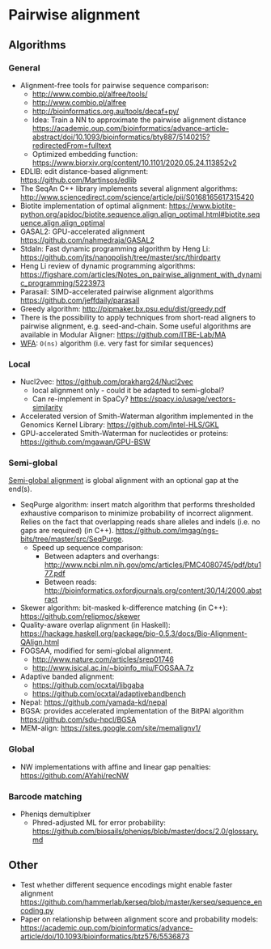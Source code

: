 # Pairwise alignment

## Algorithms

### General

* Alignment-free tools for pairwise sequence comparison:
    * http://www.combio.pl/alfree/tools/
    * http://www.combio.pl/alfree
    * http://bioinformatics.org.au/tools/decaf+py/
    * Idea: Train a NN to approximate the pairwise alignment distance https://academic.oup.com/bioinformatics/advance-article-abstract/doi/10.1093/bioinformatics/bty887/5140215?redirectedFrom=fulltext
    * Optimized embedding function: https://www.biorxiv.org/content/10.1101/2020.05.24.113852v2
* EDLIB: edit distance-based alignment: https://github.com/Martinsos/edlib
* The SeqAn C++ library implements several alignment algorithms:
http://www.sciencedirect.com/science/article/pii/S0168165617315420
* Biotite implementation of optimal alignment: https://www.biotite-python.org/apidoc/biotite.sequence.align.align_optimal.html#biotite.sequence.align.align_optimal
* GASAL2: GPU-accelerated alignment https://github.com/nahmedraja/GASAL2
* Stdaln: Fast dynamic programming algorithm by Heng Li: https://github.com/jts/nanopolish/tree/master/src/thirdparty
* Heng Li review of dynamic programming algorithms: https://figshare.com/articles/Notes_on_pairwise_alignment_with_dynamic_programming/5223973
* Parasail: SIMD-accelerated pairwise alignment algorithms https://github.com/jeffdaily/parasail
* Greedy algorithm: http://pipmaker.bx.psu.edu/dist/greedy.pdf
* There is the possibility to apply techniques from short-read aligners to pairwise alignment, e.g. seed-and-chain. Some useful algorithms are available in Modular Aligner: https://github.com/ITBE-Lab/MA
* [WFA](https://github.com/smarco/WFA): `O(ns)` algorithm (i.e. very fast for similar sequences)

### Local

* Nucl2vec: https://github.com/prakharg24/Nucl2vec
    * local alignment only - could it be adapted to semi-global?
    * Can re-implement in SpaCy? https://spacy.io/usage/vectors-similarity
* Accelerated version of Smith-Waterman algorithm implemented in the Genomics Kernel Library: https://github.com/Intel-HLS/GKL
* GPU-accelerated Smith-Waterman for nucleotides or proteins: https://github.com/mgawan/GPU-BSW

### Semi-global

[Semi-global alignment](
http://www.bioinf.uni-freiburg.de/Lehre/Courses/2013_SS/V_Bioinformatik_1/lecture4.pdf) is global alignment with an optional gap at the end(s).

* SeqPurge algorithm: insert match algorithm that performs thresholded exhaustive
   comparison to minimize probability of incorrect alignment. Relies on the fact that
   overlapping reads share alleles and indels (i.e. no gaps are required) (in C++).
   https://github.com/imgag/ngs-bits/tree/master/src/SeqPurge.
   * Speed up sequence comparison:
      * Between adapters and overhangs: http://www.ncbi.nlm.nih.gov/pmc/articles/PMC4080745/pdf/btu177.pdf
      * Between reads: http://bioinformatics.oxfordjournals.org/content/30/14/2000.abstract
* Skewer algorithm: bit-masked k-difference matching (in C++): https://github.com/relipmoc/skewer
* Quality-aware overlap alignment (in Haskell): https://hackage.haskell.org/package/bio-0.5.3/docs/Bio-Alignment-QAlign.html
* FOGSAA, modified for semi-global alignment.
   * http://www.nature.com/articles/srep01746
   * http://www.isical.ac.in/~bioinfo_miu/FOGSAA.7z
* Adaptive banded alignment:
   * https://github.com/ocxtal/libgaba
   * https://github.com/ocxtal/adaptivebandbench
* Nepal: https://github.com/yamada-kd/nepal
* BGSA: provides accelerated implementation of the BitPAl algorithm https://github.com/sdu-hpcl/BGSA
* MEM-align: https://sites.google.com/site/memalignv1/

### Global

* NW implementations with affine and linear gap penalties: https://github.com/AYahi/recNW

### Barcode matching

* Pheniqs demultiplxer
   * Phred-adjusted ML for error probability: https://github.com/biosails/pheniqs/blob/master/docs/2.0/glossary.md

## Other

* Test whether different sequence encodings might enable faster alignment
https://github.com/hammerlab/kerseq/blob/master/kerseq/sequence_encoding.py
* Paper on relationship between alignment score and probability models: https://academic.oup.com/bioinformatics/advance-article/doi/10.1093/bioinformatics/btz576/5536873
